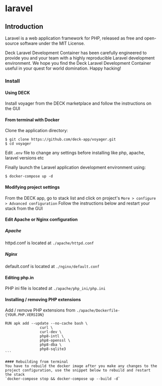 # laravel
## Introduction
Laravel is a web application framework for PHP, released as free and open-source software under the MIT License.

Deck Laravel Development Container has been carefully engineered to provide you and your team with a highly reproducible Laravel development environment. We hope you find the Deck Laravel Development Container useful in your quest for world domination. Happy hacking!

### Install
#### Using DECK
Install voyager from the DECK marketplace and follow the instructions on the GUI
#### From terminal with Docker

Clone the application directory:
```
$ git clone https://github.com/deck-app/voyager.git
$ cd voyager
```
Edit `.env` file to change any settings before installing like php, apache, laravel versions etc

Finally launch the Laravel application development environment using:
```
$ docker-compose up -d
```
#### Modifying project settings
From the DECK app, go to stack list and click on project's `More > configure > Advanced configuration` Follow the instructions below and restart your stack from the GUI

#### Edit Apache or Nginx configuration
##### Apache
httpd.conf is located at `./apache/httpd.conf`
##### Nginx
default.conf is located at `./nginx/default.conf`
#### Editing php.in
PHP ini file is located at `./apache/php_ini/php.ini`

#### Installing / removing PHP extensions
Add / remove PHP extensions from `./apache/Dockerfile-{YOUR.PHP.VERSION}`
````
RUN apk add --update --no-cache bash \
				curl \
				curl-dev \
				php8-intl \
				php8-openssl \
				php8-dba \
				php8-sqlite3
```

#### Rebuilding from terminal
You have to rebuild the docker image after you make any changes to the project configuration, use the snippet below to rebuild and restart the stack
`docker-compose stop && docker-compose up --build -d`